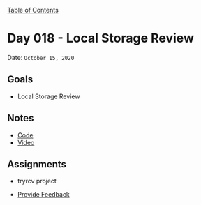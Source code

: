 [Table of Contents](../../README.md)

# Day 018 - Local Storage Review

Date: `October 15, 2020`

## Goals

- Local Storage Review

## Notes

- [Code](./code)
- [Video](https://www.youtube.com/watch?v=3dy0XWbRS8A)

## Assignments

- tryrcv project
* [Provide Feedback](https://docs.google.com/forms/d/e/1FAIpQLScugCfY_PZ5JJGPyv_y-cjqCYkjxCsNlYnNV1RGEykxzhDVZg/viewform?usp=sf_link)